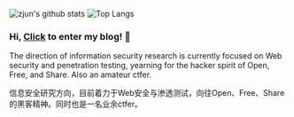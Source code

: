 ![zjun's github stats](https://github-readme-stats.vercel.app/api?username=z1un&show_icons=true&theme=graywhite) ![Top Langs](https://github-readme-stats.vercel.app/api/top-langs/?username=z1un)

### Hi, [Click](https://www.zjun.info) to enter my blog! 👋

The direction of information security research is currently focused on Web security and penetration testing, yearning for the hacker spirit of Open, Free, and Share. Also an amateur ctfer.

信息安全研究方向，目前着力于Web安全与渗透测试，向往Open、Free、Share的黑客精神。同时也是一名业余ctfer。


